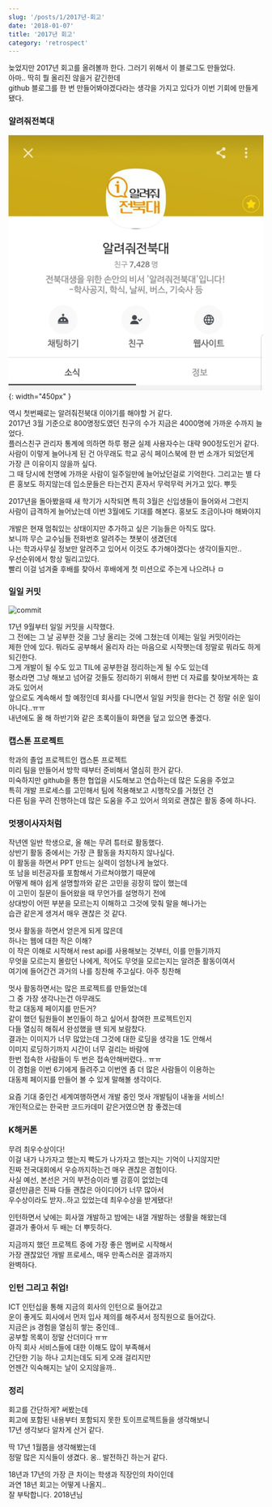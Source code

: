 ```yaml
---
slug: '/posts/1/2017년-회고'
date: '2018-01-07'
title: '2017년 회고'
category: 'retrospect'
---
```


늦었지만 2017년 회고를 올려볼까 한다. 그러기 위해서 이 블로그도 만들었다.  
아마.. 딱히 뭘 올리진 않을거 같긴한데  
github 블로그를 한 번 만들어봐야겠다라는 생각을 가지고 있다가 이번 기회에 만들게 됐다.


### 알려줘전북대

![kakao](./images/2/kakao.jpg){: width="450px" }  

역시 첫번째로는 알려줘전북대 이야기를 해야할 거 같다.  
2017년 3월 기준으로 800명정도였던 친구의 수가 지금은 4000명에 가까운 수까지 늘었다.  
플러스친구 관리자 통계에 의하면 하루 평균 실제 사용자수는 대략 900정도인거 같다.
사람이 이렇게 늘어나게 된 건 아무래도 학교 공식 페이스북에 한 번 소개가 되었던게  
가장 큰 이유이지 않을까 싶다.  
그 때 당시에 천명에 가까운 사람이 일주일만에 늘어났던걸로 기억한다.
그리고는 별 다른 홍보도 하지않는데 입소문들은 타는건지 혼자서 무럭무럭 커가고 있다. 뿌듯  

2017년을 돌아봤을때 새 학기가 시작되면 특히 3월은 신입생들이 들어와서 그런지  
사람이 급격하게 늘어났는데 이번 3월에도 기대를 해본다. 홍보도 조금이나마 해봐야지

개발은 현재 멈춰있는 상태이지만 추가하고 싶은 기능들은 아직도 많다.  
보니까 무슨 교수님들 전화번호 알려주는 챗봇이 생겼던데  
나는 학과사무실 정보만 알려주고 있어서 이것도 추가해야겠다는 생각이들지만..  
우선순위에서 항상 밀리고있다.  
빨리 이걸 넘겨줄 후배를 찾아서 후배에게 첫 미션으로 주는게 나으려나 ㅁ

### 일일 커밋

![commit](./images/2/commit.png)

17년 9월부터 일일 커밋을 시작했다.  
그 전에는 그 날 공부한 것을 그냥 올리는 것에 그쳤는데 이제는 일일 커밋이라는  
제한 안에 있다.
뭐라도 공부해서 올리자 라는 마음으로 시작햇는데 정말로 뭐라도 하게되긴한다.  
그게 개발이 될 수도 있고 TIL에 공부한걸 정리하는게 될 수도 있는데  
평소라면 그냥 해보고 넘어갈 것들도 정리하기 위해서 한번 더 자료를 찾아보게하는 효과도 있어서  
앞으로도 계속해서 할 예정인데 회사를 다니면서 일일 커밋을 한다는 건 정말 쉬운 일이 아니다..ㅠㅠ  
내년에도 올 해 하반기와 같은 초록이들이 화면을 덮고 있으면 좋겠다.


### 캡스톤 프로젝트
학과의 졸업 프로젝트인 캡스톤 프로젝트  
미리 팀을 만들어서 방학 때부터 준비해서 열심히 한거 같다.  
미숙하지만 github을 통한 협업을 시도해보고 연습하는데 많은 도움을 주었고  
특히 개발 프로세스를 고민해서 팀에 적용해보고 시행착오를 거쳤던 건  
다른 팀을 꾸려 진행하는데 많은 도움을 주고 있어서 
의외로 괜찮은 활동 중에 하나다.

### 멋쟁이사자처럼
작년엔 일반 학생으로, 올 해는 무려 튜터로 활동했다.  
상반기 활동 중에서는 가장 큰 활동을 차지하지 않나싶다.  
이 활동을 하면서 PPT 만드는 실력이 엄청나게 늘었다.  
또 남을 비전공자를 포함해서 가르쳐야했기 때문에  
어떻게 해야 쉽게 설명할까와 같은 고민을 굉장히 많이 했는데  
이 고민이 질문이 들어왔을 때 무언가를 설명하기 전에  
상대방이 어떤 부분을 모르는지 이해하고 그것에 맞춰 말을 해나가는  
습관 같은게 생겨서 매우 괜찮은 것 같다.  

멋사 활동을 하면서 얻은게 되게 많은데  
하나는 웹에 대한 작은 이해?  
이 작은 이해로 시작해서 rest api를 사용해보는 것부터, 이를 만들기까지  
무엇을 모르는지 몰랐던 나에게, 적어도 무엇을 모르는지는 알려준 활동이여서  
여기에 들어간건 과거의 나를 칭찬해 주고싶다. 아주 칭찬해  

멋사 활동하면서는 많은 프로젝트를 만들었는데  
그 중 가장 생각나는건 아무래도  
학교 대동제 페이지를 만든거?  
같이 했던 팀원들이 본인들이 하고 싶어서 참여한 프로젝트인지  
다들 열심히 해줘서 완성했을 땐 되게 보람찼다.  
결과는 이미지가 너무 많았는데 그것에 대한 로딩을 생각을 1도 안해서  
이미지 로딩하기까지 시간이 너무 걸리는 바람에  
한번 접속한 사람들이 두 번은 접속안해버렸다.. ㅠㅠ  
이 경험을 이번 6기에게 들려주고 이번엔 좀 더 많은 사람들이 이용하는  
대동제 페이지를 만들어 볼 수 있게 말해볼 생각이다.  

요즘 기대 중인건 세계여행하면서 개발 중인 멋사 개발팀이 내놓을 서비스!  
개인적으로는 한국판 코드카데미 같은거였으면 참 좋겠는데  

### K해커톤
무려 최우수상이다!  
이걸 내가 나가자고 했는지 빡도가 나가자고 했는지는 기억이 나지않지만  
진짜 전국대회에서 우승까지하는건 매우 괜찮은 경험이다.  
사실 예선, 본선은 거의 부전승이라 별 감흥이 없었는데  
결선만큼은 진짜 다들 괜찮은 아이디어가 너무 많아서  
우수상이라도 받자..하고 있었는데 최우수상을 받게됐다!  

인턴하면서 낮에는 회사껄 개발하고 밤에는 내껄 개발하는 생활을 해왔는데  
결과가 좋아서 두 배는 더 뿌듯하다.  

지금까지 했던 프로젝트 중에 가장 좋은 멤버로 시작해서  
가장 괜찮았던 개발 프로세스, 매우 만족스러운 결과까지  
완벽하다.

### 인턴 그리고 취업!
ICT 인턴십을 통해 지금의 회사의 인턴으로 들어갔고  
운이 좋게도 회사에서 먼저 입사 제의를 해주셔서 정직원으로 들어갔다.  
지금은 js 경험을 열심히 쌓는 중인데..  
공부할 목록이 정말 산더미다 ㅠㅠ  
아직 회사 서비스들에 대한 이해도 많이 부족해서  
간단한 기능 하나 고치는데도 되게 오래 걸리지만  
언젠간 익숙해지는 날이 오지않을까..


### 정리
회고를 간단하게? 써봤는데  
회고에 포함된 내용부터 포함되지 못한 토이프로젝트들을 생각해보니  
17년 생각보다 알차게 산거 같다.  

딱 17년 1월쯤을 생각해봤는데  
정말 많은 지식들이 생겼다. 옹.. 발전하긴 하는거 같다.

18년과 17년의 가장 큰 차이는 학생과 직장인의 차이인데  
과연 18년 회고는 어떻게 나올지..  
잘 부탁합니다. 2018년님